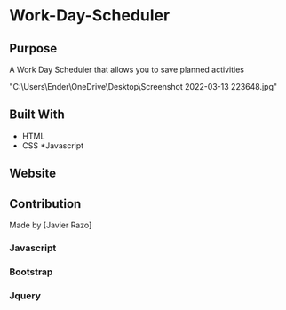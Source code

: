 # Work-Day-Scheduler

## Purpose
A Work Day Scheduler that allows you to save planned activities

"C:\Users\Ender\OneDrive\Desktop\Screenshot 2022-03-13 223648.jpg"

## Built With
* HTML
* CSS
*Javascript

## Website


## Contribution
Made by [Javier Razo]

### Javascript
### Bootstrap
### Jquery
